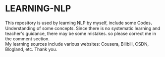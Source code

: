 # LEARNING-NLP
This repository is used by learning NLP by myself, include some Codes、Understanding of some concepts. Since there is no systematic learning and teacher's guidance, there may be some mistakes. so please correct me in the comment section.  
My learning sources include various websites: Cousera, Bilibili, CSDN, Blogland, etc.
Thank you. 
